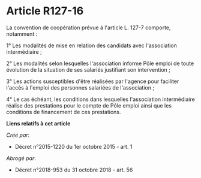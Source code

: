 # Article R127-16

La convention de coopération prévue à l'article L. 127-7 comporte, notamment : 

1° Les modalités de mise en relation des candidats avec l'association intermédiaire ; 

2° Les modalités selon lesquelles l'association informe Pôle emploi de toute évolution de la situation de ses salariés
justifiant son intervention ; 

3° Les actions susceptibles d'être réalisées par l'agence pour faciliter l'accès à l'emploi des personnes salariées de
l'association ; 

4° Le cas échéant, les conditions dans lesquelles l'association intermédiaire réalise des prestations pour le compte de Pôle
emploi ainsi que les conditions de financement de ces prestations.

**Liens relatifs à cet article**

_Créé par_:

  - Décret n°2015-1220 du 1er octobre 2015 - art. 1

_Abrogé par_:

  - Décret n°2018-953 du 31 octobre 2018 - art. 56
